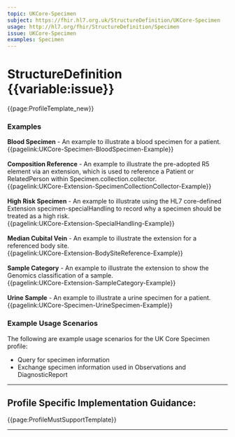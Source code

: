 ```yaml
---
topic: UKCore-Specimen
subject: https://fhir.hl7.org.uk/StructureDefinition/UKCore-Specimen
usage: http://hl7.org/fhir/StructureDefinition/Specimen
issue: UKCore-Specimen
examples: Specimen
---
```

# StructureDefinition {{variable:issue}}

<nocheck>
{{page:ProfileTemplate_new}}

<div id="Examples" class="tabcontent">
<h3>Examples</h3>
<b>Blood Specimen</b> - An example to illustrate a blood specimen for a patient.<br/>
{{pagelink:UKCore-Specimen-BloodSpecimen-Example}}
<br><br>
<b>Composition Reference</b> - An example to illustrate the pre-adopted R5 element via an extension, which is used to reference a Patient or RelatedPerson within Specimen.collection.collector.<br>
{{pagelink:UKCore-Extension-SpecimenCollectionCollector-Example}}
<br><br>
<b>High Risk Specimen</b> - An example to illustrate using the HL7 core-defined Extension specimen-specialHandling to record why a specimen should be treated as a high risk.<br/>
{{pagelink:UKCore-Extension-SpecialHandling-Example}}
<br><br>
<b>Median Cubital Vein</b> - An example to illustrate the extension for a referenced body site.<br>
{{pagelink:UKCore-Extension-BodySiteReference-Example}}
<br><br>
<b>Sample Category</b> - An example to illustrate the extension to show the Genomics classification of a sample.<br>
{{pagelink:UKCore-Extension-SampleCategory-Example}}
<br><br>
<b>Urine Sample</b> - An example to illustrate a urine specimen for a patient.<br>
{{pagelink:UKCore-Specimen-UrineSpecimen-Example}}
</div>
</nocheck>

<div id="ProfileGuidance">

### Example Usage Scenarios ###
The following are example usage scenarios for the UK Core Specimen profile:

- Query for specimen information
- Exchange specimen information used in Observations and DiagnosticReport

<hr class="thickline">

## Profile Specific Implementation Guidance: ##

{{page:ProfileMustSupportTemplate}}

</div>

---